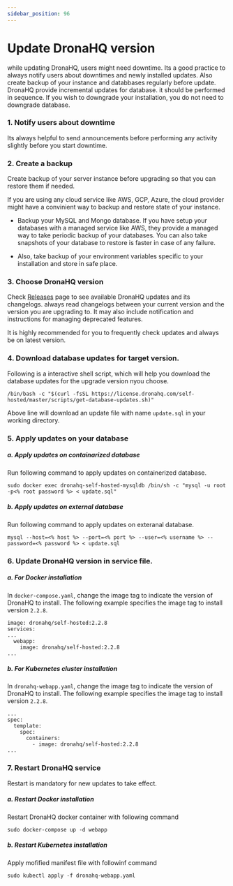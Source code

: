 ```yaml
---
sidebar_position: 96
---
```


# Update DronaHQ version

while updating DronaHQ, users might need downtime. Its a good practice to always notify users about downtimes and newly installed updates. Also create backup of your instance and databbases regularly before update. DronaHQ provide incremental updates for database. it should be performed in sequence. If you wish to downgrade your installation, you do not need to downgrade database.

### 1. Notify users about downtime

Its always helpful to send announcements before performing any activity slightly before you start downtime.

### 2. Create a backup

Create backup of your server instance before upgrading so that you can restore them if needed.

If you are using any cloud service like AWS, GCP, Azure, the cloud provider might have a convinient way to backup and restore state of your instance.

- Backup your MySQL and Mongo database. If you have setup your databases with a managed service like AWS, they provide a managed way to take periodic backup of your databases. You can also take snapshots of your database to restore is faster in case of any failure.

- Also, take backup of your environment variables specific to your installation and store in safe place.

### 3. Choose DronaHQ version

Check [Releases](https://community.dronahq.com/t/dronahq-self-hosted-releases/1177) page to see available DronaHQ updates and its changelogs. always read changelogs between your current version and the version you are upgrading to. It may also include notification and instructions for managing deprecated features.

It is highly recommended for you to frequently check updates and always be on latest version.

### 4. Download database updates for target version.

Following is a interactive shell script, which will help you download the database updates for the upgrade version nyou choose.

```shell
/bin/bash -c "$(curl -fsSL https://license.dronahq.com/self-hosted/master/scripts/get-database-updates.sh)"
```

Above line will download an update file with name `update.sql` in your working directory.

### 5. Apply updates on your database

##### a. Apply updates on containarized database

Run following command to apply updates on  containerized database.

```shell
sudo docker exec dronahq-self-hosted-mysqldb /bin/sh -c "mysql -u root -p<% root password %> < update.sql"
```
##### b. Apply updates on external database

Run following command to apply updates on  exteranal database.

```shell
mysql --host=<% host %> --port=<% port %> --user=<% username %> --password=<% password %> < update.sql
```

### 6. Update DronaHQ version in service file.

##### a. For Docker installation

In `docker-compose.yaml`, change the image tag to indicate the version of DronaHQ to install. The following example specifies the image tag to install version `2.2.8`.

```
image: dronahq/self-hosted:2.2.8
services:
...
  webapp:
    image: dronahq/self-hosted:2.2.8
...
```
##### b. For Kubernetes cluster installation

In `dronahq-webapp.yaml`, change the image tag to indicate the version of DronaHQ to install. The following example specifies the image tag to install version `2.2.8`.

```
...
spec:
  template:
    spec:
      containers:
        - image: dronahq/self-hosted:2.2.8
...
```

### 7. Restart DronaHQ service

Restart is mandatory for new updates to take effect.

##### a. Restart Docker installation

Restart DronaHQ docker container with following command
```
sudo docker-compose up -d webapp
```

##### b. Restart Kubernetes installation

Apply mofified manifest file with followinf command
```
sudo kubectl apply -f dronahq-webapp.yaml
```